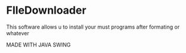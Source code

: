 # FIleDownloader
This software allows u to install your must programs after formating or whatever

MADE WITH JAVA SWING
